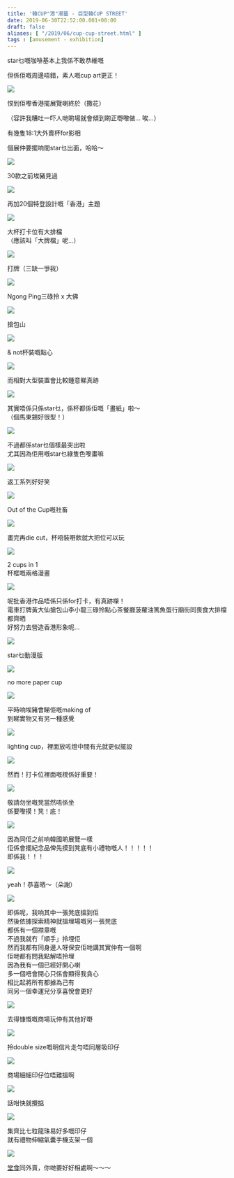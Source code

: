 ```yaml
---
title: '韓CUP"港"潮藝 - 巨型韓CUP STREET'
date: 2019-06-30T22:52:00.001+08:00
draft: false
aliases: [ "/2019/06/cup-cup-street.html" ]
tags : [amusement - exhibition]
---
```


star乜嘅咖啡基本上我係不敢恭維嘅  

但係佢嘅周邊唔錯，素人嘅cup art更正！

![](https://17qyzg.ch.files.1drv.com/y4mgRq-poBdftM6rx8YfRM544azUak8Nuvo3Z7zZUhTnkl8dAqYCRJWPtC473HWZ4vdyd9r_1FpJXxf3siMjAJF8dUwGLeCGZIFyMKa5fYO2Wx2Qnp2q5BwTmcYWsabcr4mDOvKDJX5-u599MJzmc479DS0KpF6jO0Y-i-s8DOcfSnabonR09maV6MN7D08UrPiy1WFACRn2_O50wbWzyge3g?width=3840&height=2160&cropmode=none)

恨到佢嚟香港擺展覽喇終於（撒花）

（容許我糟吐一吓人哋啲場就會傾到啲正嘢嚟做... 唉...）

有幾隻18:1大外賣杯for影相

個展仲要擺响間star乜出面，哈哈～  

![](https://17qezg.ch.files.1drv.com/y4mKN4NMTwVjbGk3qwrYZM1MwOdRCtfvnMAvQm7TKsZKfekemVzbQ0HgLItfHC74mGkTxG3ETgtlqJgGyveBJqACkHlR3NYVTX_NJJS3p7_UzcJLljsKf9bJ2yO_O2gBvKVK4s12etBqqQWGbsFywfVPVA36lqmn5xxq2X3kr_N5saydOuZEfDYhlRB77WzxuctPb6z5uDahw58p3uMWFPi-w?width=371&height=660&cropmode=none)

30款之前埃豬見過

![](https://0bqbzg.ch.files.1drv.com/y4mWrBFs-dp6ldCEUe9K0NqgV33mbSVP17SVdmSLkw1V7JjZuHMOYrdjMeIlSeA3P7n6iZOLKgmtDitZgReAB2qknUdWJ2l8lNY1bGuAmZlka6vMP8V8ic4KDUFIVPryFNuYTVYYxITGJVEGFWn7NeFol_Adp_UMMfNmvbu9WRhqG4KoVLiiydWfYV3Y9wHY27h8Qk-HcQLyJrto3ZhZs3Vkg?width=371&height=660&cropmode=none)

再加20個特登設計嘅「香港」主題  

![](https://17qbzg.ch.files.1drv.com/y4mJvJxjtv3WCw1UB6qd7HyXNn9orYVHN9KM22HVANKspHAUFoebKJABmDoYiEHkOZb9aQk4WoqTGmYW1Zibe86iFF6YgPKrmYdw-KEUlHCxFHNKPGkhxfWBAMUmcCwEpPkSNQMv3yp-giJQj3VtBB7kKscJyeGOdzfs37ZMRSSasiI9z2X4zZhbJW7jgz5POoBBjF-WAdPKvS_Z-21ExPCFg?width=371&height=660&cropmode=none)

大杯打卡位有大排檔  
（應該叫「大牌檔」呢...）  

![](https://17qczg.ch.files.1drv.com/y4mVgwmD8xHu4Ji8wqhNuJTROwvTkNr3-eNP3I5EezcOiNNdrpxEpU-Mwoz2n7QK4jmo-7Kmu8G8USsjqT_9siELFNAi67TzpMlpsO_eg9qe_PUVRF6exCdeix2ZAyO76XWlphwKdP9pat-vNSo9i8kBG02qvkFiMSX2MXKxPipj4jG5SC812uzoKr7Yo-Vy9SyqhGYebnN4PfR4qGNy1fLvQ?width=371&height=660&cropmode=none)

打牌（三缺一爭我）  

![](https://17qzzg.ch.files.1drv.com/y4mwLekax1ewQW1k58yMf5QLKjyUHDoN6_AtclZCVmmcOeptZIAbeW4KNMYUq9VHJVySnizK_6HJ-SzoBtbYb0siP8SGzom2LBkHdmG7sTCF6C_JsS-8DDrxNYwjsgbTMsLOHlz6imDE_9-10tfTfIwahrfxbC8dNZmC_0LKLtXNG7lzev8vi_0icWyS7dd0jvchh5woWRz2l7EHixqtTlSQw?width=371&height=660&cropmode=none)

Ngong Ping三碌拎 x 大佛  

![](https://17qazg.ch.files.1drv.com/y4m_lYAeWGv-MJbl5ahTIzQJdswufD5pcPyMdcdQItaNXghSJ6TFfM2Dgsz3ARLb4lM8KsWyYquhidzdBbsQw82AEX4yRlMYQxDYIeL6RcTvs5xCowUKeXHm0-TKa6IWHAisneattchmsyoFVPDbbHOE2W7CuvFD5fmmCo0kwKvDOkXYxKdyNFdKlg5zhYV6MVuIu54LGYRV5CAhM_vTyonwg?width=371&height=660&cropmode=none)

搶包山  

![](https://0lqbzg.ch.files.1drv.com/y4mpwNlcmO_rW8syrZKIs-D5GwlZvGPYyPOk7SVV-O-uaFcjsZnM9a4PG9zod9C1EV0yQi6JTCE1en2R_G0BjITo6RYLcH4UdKtNGNkosrMJHzhyuPxO6mqSHD90kJrNaB9w0tOai6_e6nDULegAKIc6JpKSXc8ZWQ7wQaNBNCBxSVCBR7qQD7Bd8GdMLQmQNvQol0LvkN_j8c0WyzxdgSmJQ?width=371&height=660&cropmode=none)

& not杯裝嘅點心  

![](https://17qdzg.ch.files.1drv.com/y4mD5OISl99B3cdGkD1ZPoWQaSOG_8zuQcerOSJQoE_-JZEYTI39DtCcc2BcDWB3grHLUIRWPIy_eGIGGJc-hqymI03gevyKTnNVcxvdhZcJxcgJhZanWKEP8SxMu7Dn8LOgrCpin0VLZnFaAogWvTUZ2AhMoolpQRV1nckuHITovTBkULuJ2izNbtVeGl522p_go8U06dz43Tua9wGpaV2MA?width=660&height=371&cropmode=none)

而相對大型裝置會比較鍾意睇真跡  

![](https://0lqwzg.ch.files.1drv.com/y4mtmvFR33ZRZyEfXe0FActRhhnkwG9-WrfALg_L_e3-v3FT8lvB-WUFHwEi-ZNRDGz0_Ng-trFacQ6Ml0gSMedqWXTB1fJNjUkoSZhyJj2925F8-y-KAHmBYO8mLXnShCPiEuPw2PBYmekFAmXU2irxh34KeAhjk86PUSZhTElpimHFLiRDgmtPWXefb1aZsAdQq2oyd6B6Do3Rc6KSKj04w?width=660&height=371&cropmode=none)

其實唔係只係star乜，係杯都係佢嘅「畫紙」啦～  
（個馬東錫好很型！）  

![](https://0lqvzg.ch.files.1drv.com/y4miDEacsG8P3KJhgVKl0z3K7B8jiprZFpgAqgJC8bokycXWXnJftwzvwDrewn3-MRn3wRaFUzpFR9_SElpxHcCjVermBreACT_w7ekewSIzkAj2hJ_Uh6_NkMBODQw0YlV4ZStRoZb8Xidq-L74KtsyjSIiJVHh_onO74l2lTLKGXMAV5gK4IS-XrfZFRnVIKpEAocPOHrrJAW46EXlljx9w?width=660&height=371&cropmode=none)

不過都係star乜個樣最突出啦  
尤其因為佢用嘅star乜綠隻色嚟畫嘛  

![](https://0lqzzg.ch.files.1drv.com/y4mwBC0yBPMFggzFGfoXgzUlfuGOi0IaYY0zrhspvgydY4z4o6qZevXrKI4aLd_MpxepK1UIUBSbj6EQNm3BQiedXl7_b7Q-q2hsj5a-axvhKwjepALhW2MSUXe2cgPocS_dm5psdmWqL_wnPF7ZlhniUgdgjUI16RBgf0xxBkztdn9w-IL9DGub2X4ZcOABB-9c7rVyjY0Zu5-3vyphvVrxw?width=660&height=371&cropmode=none)

返工系列好好笑  

![](https://0lqxzg.ch.files.1drv.com/y4mfnwoACDqRRx7Sj3HfVrhtcaUM_CtXuyGHQfh_gGYeuh3yqNyPbbYy5BKaMdBgioGYTO_wrTe0RkAuABJTH2rXsBwcuAOMqvXzTBXc1c1CYnlwEvNXy63ie85kz4tcK7x-qHsczyXtb4zelSPQ9kHkq2Wn-59yHpRbgk6G7Ufm0YTritVtpjeMCU934TxnTWSAVOhu5gUtkVrN_CCamMNww?width=660&height=371&cropmode=none)

Out of the Cup嘅社畜  

![](https://0lqazg.ch.files.1drv.com/y4mb40ESH4r3I8jAE9M5NXdCfcWxeUHAkUocseDLBDS5sQ-IwcE16rQYjtupAUFL4yTvqpQlpUK7zsEU48CPKu-xpl9hPpHA24CoeyFCOo31HE7O4O21QxQa0memxOX7HjVYjGeVCoPI_Eu084lgNMrTb9Wxnukv0WEpsmdvafydcQ8Wp-udmQ2SxlYbvHKqp_eYm0lCPSdaoYeFR3qhAOoag?width=660&height=371&cropmode=none)

畫完再die cut，杯唔裝嘢飲就大把位可以玩  

![](https://0lqyzg.ch.files.1drv.com/y4m7nGjT04JGU0mHzLEMSKmwUlnUR01x_wWO-OTLCOp9L74cy4CL9BhaLVyGAuQPL7-PC10OfGz6RPNo6XPjXWLnz8vV0NvGnbahcKCntXR_lk0PSr80i0Wf56-Hb47oiOybtveYRrFwYSRqzgHMyUcCdaxI2C6PQ-i87zsqTytoytP05_lGTFTnz3KT55bR2B1Q2EacEKN2sakJnd46X_iQA?width=660&height=371&cropmode=none)

2 cups in 1  
杯框嘅兩格漫畫  

![](https://0rqazg.ch.files.1drv.com/y4mRvvk-T4qM4SUHShUttMVwVlWTTVY4BXz5eLYYyJlfX0N_MqENoBJ86EUdAaP6dJYvFaSbTh2P66fCKvrOTbxVSi-IqwV_zEgaoBsVAafAnelY2Gel-gBuW0iXFH5hc_sXXOwhpH8CMkc3KaOhzRH0Retj8d8wOPK2TI66PBv8rNW7dVRAcCCQpnNql2f8LcGIsF5LDHhAgPefAguGoBdQQ?width=660&height=371&cropmode=none)

呢批香港作品唔係只係for打卡，有真跡㗎！  
電車打牌黃大仙搶包山李小龍三碌拎點心茶餐廳菠蘿油篤魚蛋行廟街同喪食大排檔都齊晒  
好努力去營造香港形象呢...  

![](https://0rqyzg.ch.files.1drv.com/y4mhzCpqbjrzH1DC2nbyBPzUcVMBvW7umyViPfeBiRBlWgxRfNPVmkreNjpmvfV2PJxtTdahyIQecd-opHVQOwPPwDTEz7J6bzLpw8R1lSdS9ZXcA7GHSxVfcYRulJtGzyD67biLnWn-OzWO88d9y_glDSGxtP8p2jPSvj5AOgBX3TEPKf_mFRCk6hrbpq2XhzLUxS_hdyxzj6LSxgkS7A1Ng?width=660&height=371&cropmode=none)

star乜動漫版  

![](https://0rqvzg.ch.files.1drv.com/y4mY2lhYdrnBhUei0tZ9iigm1EQJrYcklCG4kEnFrS1OiyFMgCqqBV2NQpaJEgM9oEsyJ4h67-vaagv-VmBMeQe_-V6f5SM8Q-e3qLwMHYDaXFuardP3Y7HqioT0XhucuiDIgD95YEOIwq0xdnyORRXDSEkTBchTv6oDmt83QaPd1EappSPqPpq4c9hk4Zx2FHIt98J0ipGNxbHt_KMvMTKIw?width=660&height=371&cropmode=none)

no more paper cup  

![](https://0bqezg.ch.files.1drv.com/y4mGRA_UVjt2XgXv7biTruVmg176QwIKgICzQnjFgwXBK3SvFb8EjjYwsHuCSIF7eb2GkIsxlnvHFW_vBgAdxo5Oo1dDbGyF9ZAWy3IgaeiavhbSqTawq8mk00YUHijYhrYy2iP0tv00Rb_sbdMz4yFK3ymSiywhoQRWshSHZ-vrulVAHpk4t86aaUzVOQpsxzrhhzlUQWxsh33YPvo8fldfQ?width=3840&height=2160&cropmode=none)

平時响埃豬會睇佢嘅making of  
到睇實物又有另一種感覺  

![](https://0rqzzg.ch.files.1drv.com/y4m_BQQN_BQejnnBJYfE4qPw9Bg_NwlleS1ZSm9mMcRHJAl2lVmLsNW7V4KMoeee8mI08-5ucRKanSKpk7VCmaoBqWyvW10WknMcDAVB6ZprkaymfjWwEm-bFUCEVyDhXXuHoZnnjkEca1jXQRepviOjsoCxwZrhWcf8PgI4K2ztmJBVbs-CoOpw9HFblfLDSJn4QVeiUssh34YiXv8baAz1w?width=660&height=371&cropmode=none)

lighting cup，裡面放咗燈中間有光就更似擺設  

![](https://1rqdzg.ch.files.1drv.com/y4m4SYrIj6U5S6uSJY4cdC5uyc0cmR0TA7CWUtoL-4-yE2aOxlHh_u6iTGVAX1QvQ7N0E82XHJCv2-xD0vr5MJS6uBu9NWWoRk8IPdB46by317e7B6tAnUtjhNYwGEOhhRLw_TI-N8MqV47sXvDwI5LEFI7wE4hOJ5RqdpHrezV7LxfVcZSKyrYvUkOG7HWFXqLjq65f_5TQZ9XE7JfRbLdMw?width=660&height=371&cropmode=none)

然而！打卡位裡面嘅櫈係好重要！  

![](https://17qwzg.ch.files.1drv.com/y4mg8tNbm8xdOTslrqvR00ebULU22dstHkSgxZ8i-aWRJdvDOgQT26mS6rGQViPAExlUzfJatigtj59f9aio-TIg2WHH7m3exbA66SwbOB94SJ-QbNzm0JSs61gZ5SK_iAlYuhedJT5dweb4JZOKx41QPLidZAwIgcW3I1YmUhdS_b5mF9Pv-2HlyMe0NOJ9IqdNyJlcCdFYANe3gclju5eBA?width=660&height=371&cropmode=none)

敬請勿坐嘅凳當然唔係坐  
係要嚟摸！凳！底！  

![](https://17qvzg.ch.files.1drv.com/y4maf8Q1___1dkWOH41U2-KCBQIhTLjQXj3-zf_BeljZJBO8VP4e9QOQ1oDHaVl8SiEiyQMCV9NDjlQCI9ljQn4ECjV54aL-ku3XQGXX84XckWaZgbeUzPbtgfambJ6hrI57Xua3yA0R3KLqeBn5WzpJ4jSKG0UsRqvPLO-4Pdb2mlnvIsyACfr5HT3foM429ewmCE1SM6hr_w9M5n9FmR6vg?width=660&height=371&cropmode=none)

因為同佢之前响韓國啲展覽一樣  
佢係會擺紀念品俾先摸到凳底有小禮物嘅人！！！！！  
即係我！！！  

![](https://0lqczg.ch.files.1drv.com/y4mGntifwYYNw0xhS1A9JWT2Z7u-toAyglF2Dt90K92XbjUKL_r4xCJQTZv1DyYK35YdayQ2BZMt0SW29Mcz4ehyZ_l2laedshSYKw-XpOgeQho1vT_FV5lzTBlVFcszt6DveTBGRDowIueu5tspFOhSKYssSKCheYFuYNPXsYhqCUreZHahWfrS8fpIHg9_isqpZ1nNsm-j2q2p_1R58YlIg?width=660&height=371&cropmode=none)

yeah！恭喜晒～（朵謝）  

![](https://0lqdzg.ch.files.1drv.com/y4mKdOGGREmnNxMooDGH6RkwKNrKjUZ3mdkO89cIVfItwFeZ3eY-z5wes7MmL9HRihB_zT8e1v_Lp96rkRTAdHzmnQvt9ZJzno-syEXqNjA-j1As6jmtAKUnpXTvB80mONLRvk_nuxE-S66B8ODY8X_pUpgN5BSGRkBwJBkYpN62TsgcQy2VBcFcAJJh08hY14LieMi2NnULiYuSESV93RMlw?width=371&height=660&cropmode=none)

即係呢，我响其中一張凳底搵到佢  
然後依據探索精神就搵埋場嘅另一張凳底  
都係有一個襟章嘅  
不過我就冇「順手」拎埋佢  
然而我都有同身邊人呀保安佢哋講其實仲有一個啊  
佢哋都有問我點解唔拎埋  
因為我有一個已經好開心喇  
多一個唔會開心只係會顯得我貪心  
相比起將所有都據為己有  
同另一個幸運兒分享喜悅會更好  

![](https://0bqczg.ch.files.1drv.com/y4mHDkUxqzlT29D5su9cs-ArerfeHjHVG5SD6PcqCch5H4OT7wBhfKv4gklUJTP5eB_jVAcTEb6ec7KfDD-YKbilcY3jYhyGJLtvKE8zXAe03XzSiTPZheF2rDjmBwDhPevigyvHEflx42MlYoBUSLZNjXX__6LdXG2vhdoS_D-Tkit0IbuY3GrpWQmln1nJ2A8OSCrW2k3M2XlB7RB2NyrpA?width=660&height=371&cropmode=none)

去得慷慨嘅商場玩仲有其他好嘢  

![](https://0rqczg.ch.files.1drv.com/y4m8vk6HFQ-q3AfQ0_WqSmaMhEJ63Jhh5B7v6PYf7pDwigcxEJZsR_ZhkKe2bv871og8DaWTgCXigvDluqwoEGvP5CfEIJlESntI4F-B_OdimmkgRfZivLNjQkE_blZuHr0a6EzWXDZlz4epb9yf_5MqOIIkKYR-t7jbxTOb6m7cG740DDxilk3UU2xqDBGoqFTqB0Dxd7SO7UiWVfg_ACj0w?width=660&height=371&cropmode=none)

拎double size嘅明信片走勻唔同層吸印仔  

![](https://0rqdzg.ch.files.1drv.com/y4mlwSxF6mP23Se9T4Yza4GVAXr6O7nOuhaThtC6J6lDfzUATRP3jQOo-y-nBjiJJ_7TuRIkpvyd3jVrpAqyvu3A3e7msOo-99W1HG5nyo1MrYBef1k2_05FPJuLSo8YI-ZTCUWiQSw-EILYKJVtDGm7CI8tgrCMDO0jtvdCQPqX8YqgaU6gGYeCDvzODBmaIPcA2eZIVn8cX0YmDuF_1YuJg?width=660&height=371&cropmode=none)

商場細細印仔位唔難搵啊  

![](https://07qwzg.ch.files.1drv.com/y4mWSKHUGyjS1WZpxFA_4JtEibmLxVLUR4jXIdi_LVvDRHJFBbdlk9NuVLpdo8T0W6FTXkx3pFsEvucUS3_ZNydBtKUEN8DckWGBER6O-KkEhXj3jxBtlpvAb4Rtj7h0gbpJ-is219A0ErvnayjinI6MEGudiMXqYduLIQ4wiTVm3DCVbcjNAD3aM6FjqM-QKOwJAjgu3UKAdVjS8tFctYIdw?width=660&height=371&cropmode=none)

話咁快就攪掂  

![](https://07qvzg.ch.files.1drv.com/y4mtybMUU_FuQg95eIVIeeiQgQGKevsiIXvHQGED7ufMVOQS2tvj0tW4nDSaNS44Dx6xdky4D_7LewOVAy1l-pJNuir539cYGb7OxxFgey97GVWJ2429gIs8ukU6gVou4JypsQCbXLlWX-B9M12yv3iBn4nGS3X4264HqT7Kf1QM4V0KuS26TaHzyivvQiziD0PhUbjm36b2eW-RKqTmjFg5g?width=660&height=371&cropmode=none)

集齊比七粒龍珠易好多嘅印仔  
就有禮物伸縮氣囊手機支架一個  

![](https://07qyzg.ch.files.1drv.com/y4m-EvncDF3S9NoUt4cr2zzaQW6D1swdW2C3392t9s5_iWDlo8rH-3lBZfNeR21wdhgN-Bus4EQDq0lpGcVf5OyJpoup1pps6UGOWCl_y-G2L20V1QJgdufWQFZk26QkEPYm804pxG8_IBqNwBdZiTNeG-G-_h_DtO1pWwrOeREWA5sqR5knDCv3QHmh22S5iuskUt2TnQ3ijYr-ZNOWTtI5w?width=371&height=660&cropmode=none)

[堂食](https://www.hidie.net/2019/05/bag.html)同外賣，你哋要好好相處啊～～～